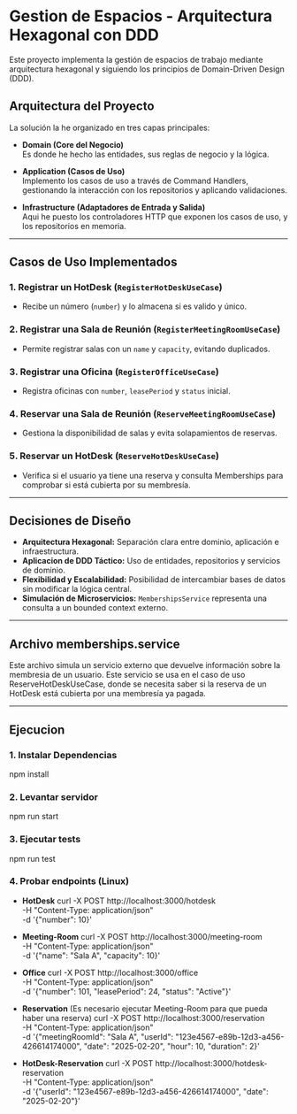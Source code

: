 # Gestion de Espacios - Arquitectura Hexagonal con DDD

Este proyecto implementa la gestión de espacios de trabajo mediante arquitectura hexagonal y siguiendo los principios de Domain-Driven Design (DDD). 

## Arquitectura del Proyecto

La solución la he organizado en tres capas principales:

- **Domain (Core del Negocio)**  
  Es donde he hecho las entidades, sus reglas de negocio y la lógica.

- **Application (Casos de Uso)**  
  Implemento los casos de uso a través de Command Handlers, gestionando la interacción con los repositorios y aplicando validaciones.

- **Infrastructure (Adaptadores de Entrada y Salida)**  
  Aqui he puesto los controladores HTTP que exponen los casos de uso, y los repositorios en memoria.

---

## Casos de Uso Implementados

### 1️. **Registrar un HotDesk** (`RegisterHotDeskUseCase`)
   - Recibe un número (`number`) y lo almacena si es valido y único.

### 2️. **Registrar una Sala de Reunión** (`RegisterMeetingRoomUseCase`)
   - Permite registrar salas con un `name` y `capacity`, evitando duplicados.

### 3️. **Registrar una Oficina** (`RegisterOfficeUseCase`)
   - Registra oficinas con `number`, `leasePeriod` y `status` inicial.

### 4️. **Reservar una Sala de Reunión** (`ReserveMeetingRoomUseCase`)
   - Gestiona la disponibilidad de salas y evita solapamientos de reservas.

### 5️. **Reservar un HotDesk** (`ReserveHotDeskUseCase`)
   - Verifica si el usuario ya tiene una reserva y consulta Memberships para comprobar si está cubierta por su membresía.

---

## **Decisiones de Diseño**
- **Arquitectura Hexagonal:** Separación clara entre dominio, aplicación e infraestructura.
- **Aplicacion de DDD Táctico:** Uso de entidades, repositorios y servicios de dominio.
- **Flexibilidad y Escalabilidad:** Posibilidad de intercambiar bases de datos sin modificar la lógica central.
- **Simulación de Microservicios:** `MembershipsService` representa una consulta a un bounded context externo.

---

## **Archivo memberships.service**
   Este archivo simula un servicio externo que devuelve información sobre la membresia de un usuario. Este servicio se usa en el caso de uso ReserveHotDeskUseCase, donde se necesita saber si la reserva de un HotDesk está cubierta por una membresía ya pagada.

---

## **Ejecucion**
### 1. Instalar Dependencias
npm install

### 2. Levantar servidor
npm run start

### 3. Ejecutar tests
npm run test

### 4. Probar endpoints (Linux)
- **HotDesk**
   curl -X POST http://localhost:3000/hotdesk \
     -H "Content-Type: application/json" \
     -d '{"number": 10}'

- **Meeting-Room**
   curl -X POST http://localhost:3000/meeting-room \
     -H "Content-Type: application/json" \
     -d '{"name": "Sala A", "capacity": 10}'

- **Office**
   curl -X POST http://localhost:3000/office \
     -H "Content-Type: application/json" \
     -d '{"number": 101, "leasePeriod": 24, "status": "Active"}'

- **Reservation** (Es necesario ejecutar Meeting-Room para que pueda haber una reserva)
   curl -X POST http://localhost:3000/reservation \
     -H "Content-Type: application/json" \
     -d '{"meetingRoomId": "Sala A", "userId": "123e4567-e89b-12d3-a456-426614174000", "date": "2025-02-20", "hour": 10, "duration": 2}'

- **HotDesk-Reservation**
   curl -X POST http://localhost:3000/hotdesk-reservation \
     -H "Content-Type: application/json" \
     -d '{"userId": "123e4567-e89b-12d3-a456-426614174000", "date": "2025-02-20"}'

